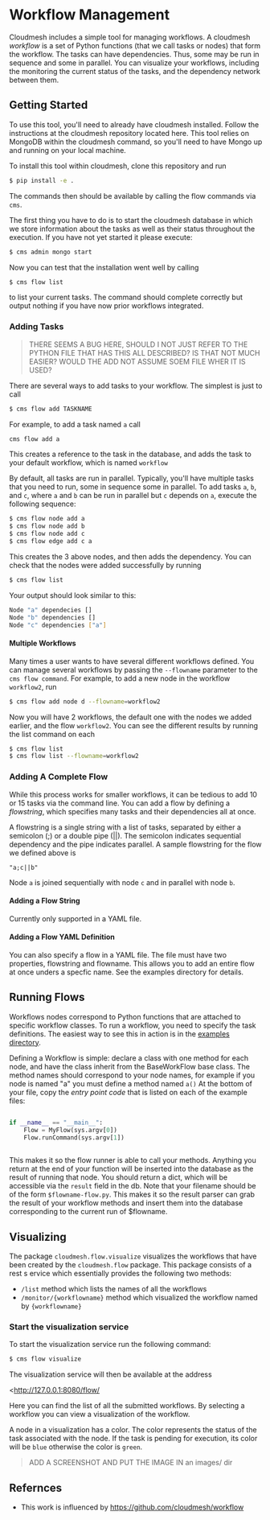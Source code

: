 # Workflow Management

Cloudmesh includes a simple tool for managing workflows. A cloudmesh
*workflow* is a set of Python functions (that we call tasks or nodes)
that form the workflow. The tasks can have dependencies.  Thus, some
may be run in sequence and some in parallel. You can visualize your
workflows, including the monitoring the current status of the tasks,
and the dependency network between them.

## Getting Started

To use this tool, you'll need to already have cloudmesh
installed. Follow the instructions at the cloudmesh repository located
here. This tool relies on MongoDB within the cloudmesh command, so
you'll need to have Mongo up and running on your local machine.

To install this tool within cloudmesh, clone this repository and run 

```bash
$ pip install -e .
```


The commands then should be available by calling the flow commands via
`cms`. 

The first thing you have to do is to start the cloudmesh database in which we
store information about the tasks as well as their status throughout the
execution. If you have not yet started it please execute:

```bash
$ cms admin mongo start
```


Now you can test that the installation went well by calling

```bash
$ cms flow list
```

to list your current tasks. The command should complete correctly but
output nothing if you have now prior workflows integrated.



### Adding Tasks

> THERE SEEMS A BUG HERE, SHOULD I NOT JUST REFER TO THE PYTHON FILE THAT HAS
> THIS ALL DESCRIBED? IS THAT NOT MUCH EASIER?
> WOULD THE ADD NOT ASSUME SOEM FILE WHER IT IS USED?

There are several ways to add tasks to your workflow. The simplest is
just to call 

```bash
$ cms flow add TASKNAME
```

For example, to add a task named `a` call

```bash
cms flow add a
```

This creates a reference to the task
in the database, and adds the task to your default workflow, which is
named `workflow`

By default, all tasks are run in parallel. Typically, you'll have
multiple tasks that you need to run, some in sequence some in
parallel. To add tasks `a`, `b`, and `c`, where `a` and `b` can be run
in parallel but `c` depends on `a`, execute the following sequence:

```bash
$ cms flow node add a
$ cms flow node add b
$ cms flow node add c
$ cms flow edge add c a
```

This creates the 3 above nodes, and then adds the dependency. You can
check that the nodes were added successfully by running

```bash
$ cms flow list
```
Your output should look similar to this:

```bash
Node "a" dependecies []
Node "b" dependencies []
Node "c" dependencies ["a"]

```

#### Multiple Workflows

Many times a user wants to have several different workflows
defined. You can manage several workflows by passing the `--flowname`
parameter to the `cms flow command`. For example, to add a new node in
the workflow `workflow2`, run

```bash
$ cms flow add node d --flowname=workflow2
```


Now you will have 2 workflows, the default one with the nodes we added
earlier, and the flow `workflow2`. You can see the different results
by running the list command on each

```bash
$ cms flow list
$ cms flow list --flowname=workflow2
```

### Adding A Complete Flow

While this process works for smaller workflows, it can be tedious to
add 10 or 15 tasks via the command line. You can add a flow by
defining a *flowstring*, which specifies many tasks and their
dependencies all at once.

A flowstring is a single string with a list of tasks, separated by
either a semicolon (;) or a double pipe (||). The semicolon indicates
sequential dependency and the pipe indicates parallel. A sample
flowstring for the flow we defined above is

`"a;c||b"`

Node `a` is joined sequentially with node `c` and in parallel with
node `b`.

#### Adding a Flow String
Currently only supported in a YAML file.

#### Adding a Flow YAML Definition
You can also specify a flow in a YAML file. The file must have two properties, flowstring and flowname. This allows you to add an entire flow at once unders a specfic name. See the examples directory for details. 

## Running Flows
Workflows nodes correspond to Python functions that are attached to specific workflow classes. To run a workflow, you need to specify the task definitions. The easiest way to see this in action is in the [examples directory](https://github.com/cloudmesh/cloudmesh-flow/tree/master/cloudmesh/flow/example).

Defining a Workflow is simple: declare a class with one method for each node, and have the class inherit from the BaseWorkFlow base class. The method names should correspond to your node names, for example if you node is named "a" you must define a method named `a()` At the bottom of your file, copy the _entry point code_ that is listed on each of the example files:

```python

if __name__ == "__main__":
    Flow = MyFlow(sys.argv[0])
    Flow.runCommand(sys.argv[1])
    
```

This makes it so the flow runner is able to call your methods. Anything you return at the end of your function will be inserted into the database as the result of running that node. You should return a dict, which will be accessible via the `result` field in the db. Note that your filename should be of the form `$flowname-flow.py`. This makes it so the result parser can grab the result of your workflow methods and insert them into the database corresponding to the current run of $flowname.

## Visualizing

The package `cloudmesh.flow.visualize` visualizes the workflows that
have been created by the `cloudmesh.flow` package.  This package
consists of a rest s ervice which essentially provides the following
two methods:

* `/list` method which lists the names of all the workflows
* `/monitor/{workflowname}` method which visualized the workflow named
  by `{workflowname}`

### Start the visualization service

To start the visualization service run the following command:

```bash
$ cms flow visualize
```
The visualization service will then be available at the address 

<http://127.0.0.1:8080/flow/

Here you can find the list of all the submitted workflows. By
selecting a workflow you can view a visualization of the workflow.

A node in a visualization has a color. The color represents the status
of the task associated with the node. If the task is pending for
execution, its color will be `blue` otherwise the color is `green`.

> ADD A SCREENSHOT AND PUT THE IMAGE IN an images/ dir


## Refernces

* This work is influenced by <https://github.com/cloudmesh/workflow>
